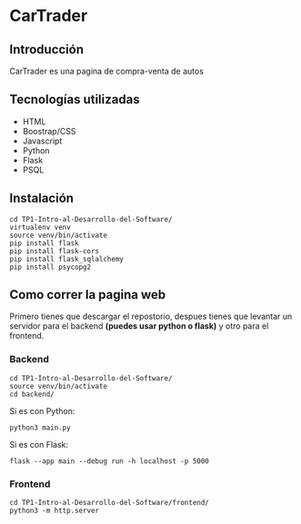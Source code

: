 <h1>CarTrader</h1>
<h2>Introducción</h2>
<div>
<p>CarTrader es una pagina de compra-venta de autos</p>
</div>
<h2>Tecnologías utilizadas</h2>
<div>
<ul>
	<li>HTML</li>
	<li>Boostrap/CSS</li>
	<li>Javascript</li>
	<li>Python</li>
	<li>Flask</li>
	<li>PSQL</li>
</ul>
</div>
<h2>Instalación</h2>
<div>
	
	cd TP1-Intro-al-Desarrollo-del-Software/
 	virtualenv venv
	source venv/bin/activate
 	pip install flask
  	pip install flask-cors
   	pip install flask_sqlalchemy
    pip install psycopg2
     
</div>
<h2>Como correr la pagina web</h2>
<p>Primero tienes que descargar el repostorio, despues tienes que levantar un servidor para el backend <b>(puedes usar python o flask)</b> y otro para el frontend.</p>
<h3>Backend</h3>
<div>
	
	cd TP1-Intro-al-Desarrollo-del-Software/
 	source venv/bin/activate
  	cd backend/
<p>Si es con Python:</p>

	python3 main.py
<p>Si es con Flask:</p>

	flask --app main --debug run -h localhost -p 5000
</div>
<h3>Frontend</h3>
<div>
	
	cd TP1-Intro-al-Desarrollo-del-Software/frontend/
 	python3 -m http.server
</div>
